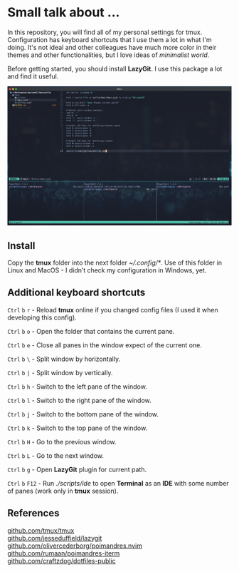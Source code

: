 # Small talk about …

In this repository, you will find all of my personal settings for tmux. Configuration has keyboard shortcuts that I use them a lot in what I'm doing. It's not ideal and other colleagues have much more color in their themes and other functionalities, but I love ideas of _minimalist world_.

Before getting started, you should install **LazyGit**. I use this package a lot and find it useful.

![screen1](article/screen1.png)

## Install

Copy the **tmux** folder into the next folder _~/.config/\*_. Use of this folder in Linux and MacOS - I didn’t check my configuration in Windows, yet.

## Additional keyboard shortcuts

`Ctrl` `b` `r` - Reload **tmux** online if you changed config files (I used it when developing this config).

`Ctrl` `b` `o` - Open the folder that contains the current pane.

`Ctrl` `b` `e` - Close all panes in the window expect of the current one.

`Ctrl` `b` `\` - Split window by horizontally.

`Ctrl` `b` `|` - Split window by vertically.

`Ctrl` `b` `h` - Switch to the left pane of the window.

`Ctrl` `b` `l` - Switch to the right pane of the window.

`Ctrl` `b` `j` - Switch to the bottom pane of the window.

`Ctrl` `b` `k` - Switch to the top pane of the window.

`Ctrl` `b` `H` - Go to the previous window.

`Ctrl` `b` `L` - Go to the next window.

`Ctrl` `b` `g` - Open **LazyGit** plugin for current path.

`Ctrl` `b` `F12` - Run _./scripts/ide_ to open **Terminal** as an **IDE** with some number of panes (work only in **tmux** session).

## References

[github.com/tmux/tmux](https://github.com/tmux/tmux)<br/>
[github.com/jesseduffield/lazygit](https://github.com/jesseduffield/lazygit)<br/>
[github.com/olivercederborg/poimandres.nvim](https://github.com/olivercederborg/poimandres.nvim)<br/>
[github.com/rumaan/poimandres-iterm](https://github.com/rumaan/poimandres-iterm)<br/>
[github.com/craftzdog/dotfiles-public](https://github.com/craftzdog/dotfiles-public)
